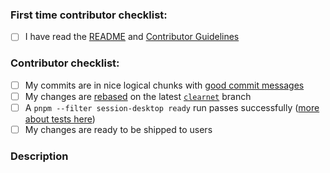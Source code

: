 <!--
Thanks for contributing to the project!
Please help us keep this project in good shape by going through this checklist.
Replace the empty checkboxes [ ] below with checked ones [X] as they are completed
Remember, you can preview this before saving it.
-->

<!-- You can remove this first section if you have contributed before -->

### First time contributor checklist:

- [ ] I have read the [README](https://github.com/oxen-io/session-desktop/blob/master/README.md) and [Contributor Guidelines](https://github.com/oxen-io/session-desktop/blob/master/CONTRIBUTING.md)

### Contributor checklist:

- [ ] My commits are in nice logical chunks with [good commit messages](http://chris.beams.io/posts/git-commit/)
- [ ] My changes are [rebased](https://blog.axosoft.com/golden-rule-of-rebasing-in-git/) on the latest [`clearnet`](https://github.com/oxen-io/session-desktop/tree/clearnet) branch
- [ ] A `pnpm --filter session-desktop ready` run passes successfully ([more about tests here](https://github.com/oxen-io/session-desktop/blob/master/CONTRIBUTING.md#tests))
- [ ] My changes are ready to be shipped to users

### Description

<!--
Describe briefly what your pull request changes. Focus on the value provided to users.

Does it address any outstanding issues in this project?
  https://github.com/loki-project/loki-messenger/issues?utf8=%E2%9C%93&q=is%3Aissue
  Reference an issue with the hash symbol: "#222"
  If you're fixing it, use something like "Fixes #222"

Please write a summary of your test approach:
  - What kind of manual testing did you do?
  - Did you write any new tests?
  - What operating systems did you test with? (please use specific versions: http://whatsmyos.com/)
  - What other devices did you test with? (other Desktop devices, Android, Android Simulator, iOS, iOS Simulator)
-->
